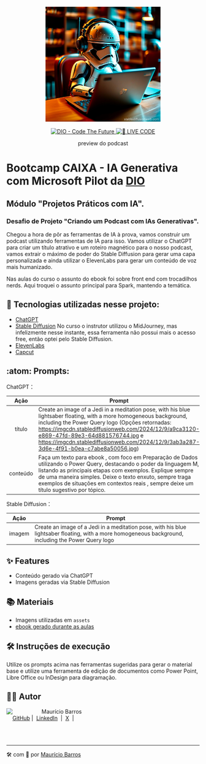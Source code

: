 <p align="center">
<img 
    src="./assets/capa-1.png"
    width="300"
/>
</p>

<p align="center">
<a href="https://dio.me/">
    <img 
        src="https://img.shields.io/badge/DIO-Code_The_Future-28DA77?logo=youtube" 
        alt="DIO - Code The Future">
</a>
<a href="https://dio.me/">
<img 
    src="https://img.shields.io/badge/🔴_LIVE_CODE-FF5E72" 
    alt="🔴 LIVE CODE">
</a>
</p>

<p align="center">
    preview do podcast
</p>




# Bootcamp CAIXA - IA Generativa com Microsoft Pilot da [DIO](https://dio.me)

## Módulo "Projetos Práticos com IA".

### Desafio de Projeto "Criando um Podcast com IAs Generativas".

Chegou a hora de pôr as ferramentas de IA à prova, vamos construir um podcast utilizando ferramentas de IA para isso. 
Vamos utilizar o ChatGPT para criar um título atrativo e um roteiro magnético para o nosso podcast, vamos extrair o máximo de poder do Stable Diffusion para gerar uma capa personalizada e ainda utilizar o ElevenLabs para gerar um conteúdo de voz mais humanizado.

Nas aulas do curso o assunto do ebook foi sobre front end com trocadilhos nerds. Aqui troquei o assunto principal para Spark, mantendo a temática.

## :abacus: Tecnologias utilizadas nesse projeto:

- [ChatGPT](https://chat.openai.com/)
- [Stable Diffusion](https://stablediffusionweb.com/) No curso o instrutor utilizou o MidJourney, mas infelizmente nesse instante, essa ferramenta não possui mais o acesso free, então optei pelo Stable Diffusion.
- [ElevenLabs](https://beta.elevenlabs.io/)
- [Capcut](https://www.capcut.com/pt-br/)

## :atom: Prompts:

ChatGPT：

|   Ação   | Prompt                                                                                                                                                                                                                                                                         |
| :------: | ------------------------------------------------------------------------------------------------------------------------------------------------------------------------------------------------------------------------------------------------------------------------------ |
|  título  | Create an image of a Jedi in a meditation pose, with his blue lightsaber floating, with a more homogeneous background, including the Power Query logo (Opções retornadas: https://imgcdn.stablediffusionweb.com/2024/12/9/a9ca3120-e869-47fd-89e3-64d881576744.jpg e https://imgcdn.stablediffusionweb.com/2024/12/9/3ab3a287-3d6e-4f91-b0ea-c7abe8a50056.jpg)                                                        
| conteúdo | Faça um texto para ebook , com foco em Preparação de Dados utilizando o Power Query, destacando o poder da linguagem M, listando as principais etapas com exemplos. Explique sempre de uma maneira simples. Deixe o texto enxuto, sempre traga exemplos de situações em contextos reais , sempre deixe um título sugestivo por tópico. |


Stable Diffusion：

|  Ação  | Prompt                                                                                 |
| :----: | -------------------------------------------------------------------------------------- |
| imagem | Create an image of a Jedi in a meditation pose, with his blue lightsaber floating, with a more homogeneous background, including the Power Query logo |

## ✨ Features

- Conteúdo gerado via ChatGPT
- Imagens geradas via Stable Diffusion

## 📚 Materiais

- Imagens utilizadas em `assets`
- [ebook gerado durante as aulas](https://github.com/opusvix/ebook-with-AI/blob/main/output/Prepara%C3%A7%C3%A3o%20de%20Dados%20com%20Power%20Query.pdf)

## 🛠️ Instruções de execução

Utilize os prompts acima nas ferramentas sugeridas para gerar o material base e utilize uma ferramenta de edição de documentos como Power Point, Libre Office ou InDesign para diagramação.

## 👨‍💻 Autor

<p>
    <img 
      align=left 
      margin=10 
      width=80 
      src="https://avatars.githubusercontent.com/u/58704060?s=400&u=c58b05997dcd842e95dd0f5c45ab04c2054df583&v=4"
    />
    <p>&nbsp&nbsp&nbspMaurício Barros<br>
    &nbsp&nbsp&nbsp
    <a href="https://github.com/opusvix">
    GitHub</a>&nbsp;|&nbsp;
    <a href="https://www.linkedin.com/in/mauriciodasilvabarros/">LinkedIn</a>
    &nbsp;|&nbsp;
    <a href="https://x.com/opusvix">
    X</a>
&nbsp;|&nbsp;</p>
</p>
<br/><br/>
<p>

---

:hammer_and_wrench: com :sparkling_heart: por [Maurício Barros](https://github.com/opusvix)
